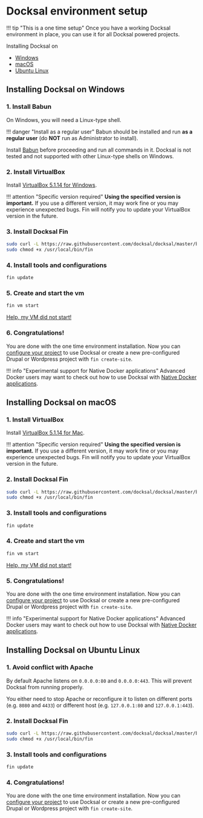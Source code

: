 # Docksal environment setup

!!! tip "This is a one time setup"
    Once you have a working Docksal environment in place, you can use it for all Docksal powered projects.

Installing Docksal on

- [Windows](#windows)
- [macOS](#macos)
- [Ubuntu Linux](#linux)

<a name="windows"></a>
## Installing Docksal on Windows

### 1. Install Babun

On Windows, you will need a Linux-type shell.

!!! danger "Install as a regular user"
    Babun should be installed and run **as a regular user** (do **NOT** run as Administrator to install).

Install [Babun](http://babun.github.io/) before proceeding and run all commands in it.
Docksal is not tested and not supported with other Linux-type shells on Windows.

### 2. Install VirtualBox

Install [VirtualBox 5.1.14 for Windows](http://download.virtualbox.org/virtualbox/5.1.14/VirtualBox-5.1.14-112924-Win.exe).

!!! attention "Specific version required"
    **Using the specified version is important.** If you use a different version, it may work fine or you may experience unexpected bugs. Fin will notify you to update your VirtualBox version in the future.

### 3. Install Docksal Fin

```bash
sudo curl -L https://raw.githubusercontent.com/docksal/docksal/master/bin/fin -o /usr/local/bin/fin && \
sudo chmod +x /usr/local/bin/fin
```

### 4. Install tools and configurations

```bash
fin update
```

### 5. Create and start the vm

```bash
fin vm start
```
[Help, my VM did not start!](../troubleshooting.md#failed-creating-docksal-virtual-machine)

### 6. Congratulations!

You are done with the one time environment installation. Now you can [configure your project](../getting-started/project-setup.md) to use Docksal or create a new pre-configured Drupal or Wordpress project with `fin create-site`.

!!! info "Experimental support for Native Docker applications"
    Advanced Docker users may want to check out how to use Docksal with [Native Docker applications](../getting-started/env-setup-native.md).

<a name="macos"></a>
## Installing Docksal on macOS

### 1. Install VirtualBox

Install [VirtualBox 5.1.14 for Mac](http://download.virtualbox.org/virtualbox/5.1.14/VirtualBox-5.1.14-112924-OSX.dmg).

!!! attention "Specific version required"
    **Using the specified version is important.** If you use a different version, it may work fine or you may experience unexpected bugs. Fin will notify you to update your VirtualBox version in the future.

### 2. Install Docksal Fin

```bash
sudo curl -L https://raw.githubusercontent.com/docksal/docksal/master/bin/fin -o /usr/local/bin/fin && \
sudo chmod +x /usr/local/bin/fin
```

### 3. Install tools and configurations

```bash
fin update
```

### 4. Create and start the vm

```bash
fin vm start
```
[Help, my VM did not start!](../troubleshooting.md#failed-creating-docksal-virtual-machine)

### 5. Congratulations!

You are done with the one time environment installation. Now you can [configure your project](../getting-started/project-setup.md) to use Docksal or create a new pre-configured Drupal or Wordpress project with `fin create-site`.

!!! info "Experimental support for Native Docker applications"
    Advanced Docker users may want to check out how to use Docksal with [Native Docker applications](../getting-started/docksal-env-setup-native.md).

<a name="linux"></a>
## Installing Docksal on Ubuntu Linux

### 1. Avoid conflict with Apache

By default Apache listens on `0.0.0.0:80` and `0.0.0.0:443`. This will prevent Docksal from running properly.

You either need to stop Apache or reconfigure it to listen on different ports (e.g. `8080` and `4433`) or different host (e.g. `127.0.0.1:80` and `127.0.0.1:443`).

### 2. Install Docksal Fin

```bash
sudo curl -L https://raw.githubusercontent.com/docksal/docksal/master/bin/fin -o /usr/local/bin/fin && \
sudo chmod +x /usr/local/bin/fin
```

### 3. Install tools and configurations

```bash
fin update
```

### 4. Congratulations!

You are done with the one time environment installation. Now you can [configure your project](project-setup.md) to use Docksal or create a new pre-configured Drupal or Wordpress project with `fin create-site`.
